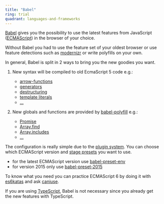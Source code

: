 ```yaml
---
title: "Babel"
ring: trial
quadrant: languages-and-frameworks
---
```


[Babel](https://babeljs.io/) gives you the possibility to use the latest features from JavaScript ([ECMAScript](https://en.wikipedia.org/wiki/ECMAScript)) in the browser of your choice.

Without Babel you had to use the feature set of your oldest browser or use feature detections such as [modernizr](https://modernizr.com/) or write polyfills on your own.

In general, Babel is split in 2 ways to bring you the new goodies you want.

1. New syntax will be compiled to old EcmaScript 5 code e.g.:
   
   - [arrow-functions](https://developer.mozilla.org/en-US/docs/Web/JavaScript/Reference/Functions/Arrow_functions)
   - [generators](https://developer.mozilla.org/en-US/docs/Web/JavaScript/Reference/Global_Objects/Generator)
   - [destructuring](https://developer.mozilla.org/en-US/docs/Web/JavaScript/Reference/Operators/Destructuring_assignment)
   - [template literals](https://developer.mozilla.org/en-US/docs/Web/JavaScript/Reference/Template_literals)
   - [...](https://babeljs.io/learn-es2015/)

2. New globals and functions are provided by [babel-polyfill](http://babeljs.io/docs/usage/polyfill/) e.g.:
   
   - [Promise](https://developer.mozilla.org/en-US/docs/Web/JavaScript/Reference/Global_Objects/Promise)
   - [Array.find](https://developer.mozilla.org/en-US/docs/Web/JavaScript/Reference/Global_Objects/Array/find)
   - [Array.includes](https://developer.mozilla.org/en-US/docs/Web/JavaScript/Reference/Global_Objects/Array/includes)
   - [...](https://github.com/zloirock/core-js#index)

The configuration is really simple due to the [plugin system](http://babeljs.io/docs/plugins/). You can choose which ECMAScript version and [stage presets](http://babeljs.io/docs/plugins/#presets) you want to use.

- for the latest ECMAScript version use [babel-preset-env](https://babeljs.io/docs/plugins/preset-env/)
- for version 2015 only use [babel-preset-2015](https://babeljs.io/docs/plugins/preset-es2015/)

To know what you need you can practice ECMAScript 6 by doing it with [es6katas](http://es6katas.org/) and ask [caniuse](http://caniuse.com/).

If you are using [TypeScript](/languages-and-frameworks/typescript.html), Babel is not necessary since you already get the new features with TypeScript.
